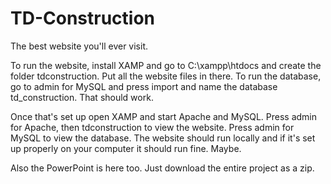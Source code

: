# TD-Construction
The best website you'll ever visit.

To run the website, install XAMP and go to C:\xampp\htdocs and create the folder tdconstruction. Put all the website files in there.
To run the database, go to admin for MySQL and press import and name the database td_construction. That should work.

Once that's set up open XAMP and start Apache and MySQL. Press admin for Apache, then tdconstruction to view the website.
Press admin for MySQL to view the database. The website should run locally and if it's set up properly on your computer it should run fine. Maybe.

Also the PowerPoint is here too. Just download the entire project as a zip.
